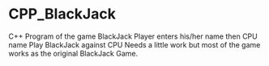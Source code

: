 # CPP_BlackJack
C++ Program of the game BlackJack
Player enters his/her name then CPU name
Play BlackJack against CPU 
Needs a little work but most of the game works as the original BlackJack Game.
